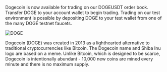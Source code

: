 Dogecoin is now available for trading on our DOGEUSDT order book. Transfer DOGE to your account wallet to 
begin trading. Trading on our test environment is possible by depositing DOGE to your test wallet from one
of the many DOGE testnet faucets.

![DOGE](https://raw.githubusercontent.com/eirex-exchange/blog/master/dogecoin_launch/dogecoin.png)

Dogecoin (DOGE) was created in 2013 as a lighthearted alternative to traditional cryptocurrencies like Bitcoin. 
The Dogecoin name and Shiba Inu logo are based on a meme. Unlike Bitcoin, which is designed to be scarce, Dogecoin 
is intentionally abundant - 10,000 new coins are mined every minute and there is no maximum supply.

